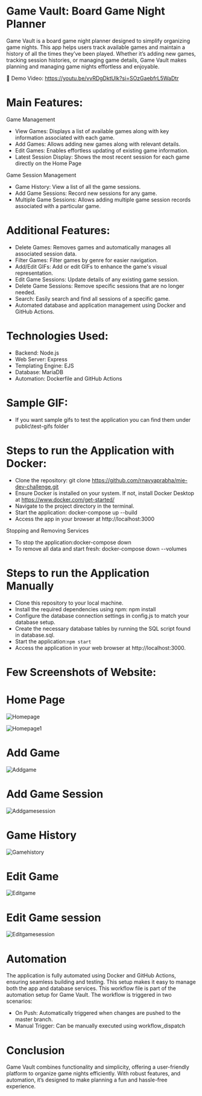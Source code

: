Game Vault: Board Game Night Planner
=====

Game Vault is a board game night planner designed to simplify organizing game nights. This app helps users track available games and maintain a history of all the times they’ve been played. Whether it’s adding new games, tracking session histories, or managing game details, Game Vault makes planning and managing game nights effortless and enjoyable.

🎥 Demo Video: https://youtu.be/vvRDgDktUlk?si=SOzGaebfrL5WaDtr

Main Features:
=====

Game Management
* View Games: Displays a list of available games along with key information associated with each game.
* Add Games: Allows adding new games along with relevant details.
* Edit Games: Enables effortless updating of existing game information.
* Latest Session Display: Shows the most recent session for each game directly on the Home Page

Game Session Management
* Game History: View a list of all the game sessions.
* Add Game Sessions: Record new sessions for any game.
* Multiple Game Sessions: Allows adding multiple game session records associated with a particular game.

Additional Features:
=====

* Delete Games: Removes games and automatically manages all associated session data.
* Filter Games: Filter games by genre for easier navigation.
* Add/Edit GIFs: Add or edit GIFs to enhance the game's visual representation.
* Edit Game Sessions: Update details of any existing game session.
* Delete Game Sessions: Remove specific sessions that are no longer needed.
* Search: Easily search and find all sessions of a specific game.
* Automated database and application management using Docker and GitHub Actions.
  
Technologies Used:
=====

* Backend: Node.js
* Web Server: Express
* Templating Engine: EJS
* Database: MariaDB
* Automation: Dockerfile and GitHub Actions

Sample GIF:
=====

* If you want sample gifs to test the application you can find them under public\test-gifs folder


Steps to run the Application with Docker:
=====

* Clone the repository: git clone https://github.com/rnavyaprabha/mie-dev-challenge.git
* Ensure Docker is installed on your system. If not, install Docker Desktop at https://www.docker.com/get-started/
* Navigate to the project directory in the terminal.
* Start the application: docker-compose up --build
* Access the app in your browser at http://localhost:3000

Stopping and Removing Services

* To stop the application:docker-compose down
* To remove all data and start fresh: docker-compose down --volumes

Steps to run the Application Manually
=====

* Clone this repository to your local machine.
* Install the required dependencies using npm: npm install
* Configure the database connection settings in config.js to match your database setup.
* Create the necessary database tables by running the SQL script found in database.sql.
* Start the application:`npm start`
* Access the application in your web browser at http://localhost:3000.

Few Screenshots of Website:
=====

Home Page
=====
![Homepage](https://github.com/user-attachments/assets/d4dbc0a8-ba61-41ab-bb11-a0e4fce9ce4a)

![Homepage1](https://github.com/user-attachments/assets/b5269355-76a6-4c72-b98e-bfe19981c1a8)

Add Game
=====
![Addgame](https://github.com/user-attachments/assets/e08bf5a7-6782-42d8-bb8f-bf6a79365682)

Add Game Session
=====
![Addgamesession](https://github.com/user-attachments/assets/cd2f86f6-d88f-4a3d-a54a-50bd5e09aba5)

Game History
=====
![Gamehistory](https://github.com/user-attachments/assets/8c5d15c1-ff9b-449d-9917-1adabb003827)

Edit Game
=====
![Editgame](https://github.com/user-attachments/assets/7ac3a9ac-a53c-437f-bb7c-2e8278ec037d)

Edit Game session
=====
![Editgamesession](https://github.com/user-attachments/assets/00a67ecc-c51a-42eb-855b-0ea4d8ae6381)

Automation
=====
The application is fully automated using Docker and GitHub Actions, ensuring seamless building and testing. This setup makes it easy to manage both the app and database services.
This workflow file is part of the automation setup for Game Vault. 
The workflow is triggered in two scenarios:
* On Push: Automatically triggered when changes are pushed to the master branch.
* Manual Trigger: Can be manually executed using workflow_dispatch

Conclusion
=====
Game Vault combines functionality and simplicity, offering a user-friendly platform to organize game nights efficiently. With robust features, and automation, it’s designed to make planning a fun and hassle-free experience.
